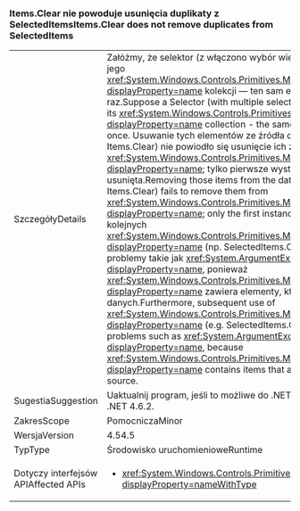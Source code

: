 ### <a name="itemsclear-does-not-remove-duplicates-from-selecteditems"></a><span data-ttu-id="e8a21-101">Items.Clear nie powoduje usunięcia duplikaty z SelectedItems</span><span class="sxs-lookup"><span data-stu-id="e8a21-101">Items.Clear does not remove duplicates from SelectedItems</span></span>

|   |   |
|---|---|
|<span data-ttu-id="e8a21-102">Szczegóły</span><span class="sxs-lookup"><span data-stu-id="e8a21-102">Details</span></span>|<span data-ttu-id="e8a21-103">Załóżmy, że selektor (z włączono wybór wielokrotny) wykryto duplikaty jego <xref:System.Windows.Controls.Primitives.MultiSelector.SelectedItems?displayProperty=name> kolekcji — ten sam element występuje więcej niż raz.</span><span class="sxs-lookup"><span data-stu-id="e8a21-103">Suppose a Selector (with multiple selection enabled) has duplicates in its <xref:System.Windows.Controls.Primitives.MultiSelector.SelectedItems?displayProperty=name> collection - the same item appears more than once.</span></span>  <span data-ttu-id="e8a21-104">Usuwanie tych elementów ze źródła danych (np. przez wywołanie Items.Clear) nie powiodło się usunięcie ich z <xref:System.Windows.Controls.Primitives.MultiSelector.SelectedItems?displayProperty=name>; tylko pierwsze wystąpienie zostanie usunięta.</span><span class="sxs-lookup"><span data-stu-id="e8a21-104">Removing those items from the data source (e.g. by calling Items.Clear) fails to remove them from <xref:System.Windows.Controls.Primitives.MultiSelector.SelectedItems?displayProperty=name>; only the first instance is removed.</span></span> <span data-ttu-id="e8a21-105">Ponadto użycie kolejnych <xref:System.Windows.Controls.Primitives.MultiSelector.SelectedItems?displayProperty=name> (np. SelectedItems.Clear()) mogą wystąpić problemy takie jak <xref:System.ArgumentException?displayProperty=name>, ponieważ <xref:System.Windows.Controls.Primitives.MultiSelector.SelectedItems?displayProperty=name> zawiera elementy, które nie są już w źródle danych.</span><span class="sxs-lookup"><span data-stu-id="e8a21-105">Furthermore, subsequent use of <xref:System.Windows.Controls.Primitives.MultiSelector.SelectedItems?displayProperty=name> (e.g. SelectedItems.Clear()) can encounter problems such as <xref:System.ArgumentException?displayProperty=name>, because <xref:System.Windows.Controls.Primitives.MultiSelector.SelectedItems?displayProperty=name> contains items that are no longer in the data source.</span></span>|
|<span data-ttu-id="e8a21-106">Sugestia</span><span class="sxs-lookup"><span data-stu-id="e8a21-106">Suggestion</span></span>|<span data-ttu-id="e8a21-107">Uaktualnij program, jeśli to możliwe do .NET 4.6.2.</span><span class="sxs-lookup"><span data-stu-id="e8a21-107">Upgrade if possible to .NET 4.6.2.</span></span>|
|<span data-ttu-id="e8a21-108">Zakres</span><span class="sxs-lookup"><span data-stu-id="e8a21-108">Scope</span></span>|<span data-ttu-id="e8a21-109">Pomocnicza</span><span class="sxs-lookup"><span data-stu-id="e8a21-109">Minor</span></span>|
|<span data-ttu-id="e8a21-110">Wersja</span><span class="sxs-lookup"><span data-stu-id="e8a21-110">Version</span></span>|<span data-ttu-id="e8a21-111">4.5</span><span class="sxs-lookup"><span data-stu-id="e8a21-111">4.5</span></span>|
|<span data-ttu-id="e8a21-112">Typ</span><span class="sxs-lookup"><span data-stu-id="e8a21-112">Type</span></span>|<span data-ttu-id="e8a21-113">Środowisko uruchomieniowe</span><span class="sxs-lookup"><span data-stu-id="e8a21-113">Runtime</span></span>|
|<span data-ttu-id="e8a21-114">Dotyczy interfejsów API</span><span class="sxs-lookup"><span data-stu-id="e8a21-114">Affected APIs</span></span>|<ul><li><xref:System.Windows.Controls.Primitives.MultiSelector.SelectedItems?displayProperty=nameWithType></li></ul>|

